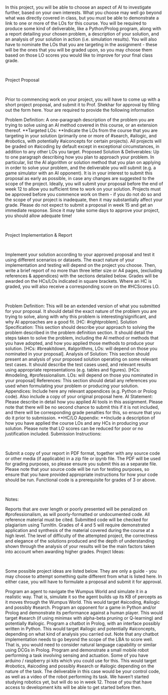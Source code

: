 In this project, you will be able to choose an aspect of AI to investigate further, based on your own interests. What you choose may well go beyond what was directly covered in class, but you must be able to demonstrate a link to one or more of the LOs for this course. You will be required to produce some kind of deliverable, like a Python/Prolog program, along with a report detailing your chosen problem, a description of your solution, and an analysis of your solution in action (i.e. simulation results). You will also have to nominate the LOs that you are targeting in the assignment - these will be the ones that you will be graded upon, so you may choose them based on those LO scores you would like to improve for your final class grade.

​

Project Proposal

​

Prior to commencing work on your project, you will have to come up with a short project proposal, and submit it to Prof. Shekhar for approval by filling out the form here. Your are required to provide the following information

Problem Definition: A one-paragraph description of the problem you are trying to solve using an AI method covered in this course, or an extension thereof.
**Targeted LOs: **Indicate the LOs from the course that you are targeting in your solution (primarily one or more of #search, #ailogic, and #robotics, with potentially #aiconcepts for certain projects). All projects will be graded on #aicoding by default except in exceptional circumstances, in addition to any other LOs you target.
Proposed Solution & Deliverables: Up to one paragraph describing how you plan to approach your problem. In particular, list the AI algorithm or solution method that you plan on applying in order to solve your problem, and the deliverable you will submit (e.g. a game simulator with an AI opponent).
It is in your interest to submit this proposal as early as possible, in case any changes are suggested to the scope of the project. Ideally, you will submit your proposal before the end of week 12 to allow you sufficient time to work on your solution. Projects must be approved before you commence work on them - if you do not do so and the scope of your project is inadequate, then it may substantially affect your grade. Please do not expect to submit a proposal in week 15 and get an immediate response. Since it may take some days to approve your project, you should allow adequate time!

​

Project Implementation & Report

​

Implement your solution according to your approved proposal and test it using different scenarios or datasets. The exact nature of your implementation and testing will depend on the project you choose. Then, write a brief report of no more than three letter size or A4 pages, (excluding references & appendices) with the sections detailed below. Grades will be awarded on the HCs/LOs indicated in square brackets. Where an HC is graded, you will also receive a corresponding score on the #HCScores LO.

​

Problem Definition: This will be an extended version of what you submitted for your proposal. It should detail the exact nature of the problem you are trying to solve, along with why this problem is interesting/significant, and why AI approaches are a good fit. [HC: #rightproblem].
Solution Specification: This section should describe your approach to solving the problem described in the problem definition section. It should detail the steps taken to solve the problem, including the AI method or methods that you have adopted, and how you applied those methods to produce your solution. [HCs: #breakitdown, #algorithms, LOs: will depend on those you nominated in your proposal].
Analysis of Solution: This section should present an analysis of your proposed solution operating on some relevant test cases. It should describe the test cases used, and relevant results using appropriate representations (e.g. tables and figures). [HCs: #modeling, #professionalism. LOs: will depend on those you nominated in your proposal]
References: This section should detail any references you used when formulating your problem or producing your solution.
Appendices: Include here any relevant appendices (e.g. Python or Prolog code). Also include a copy of your original proposal here.
AI Statement: Please describe in detail how you applied AI tools in this assignment. Please note that there will be no second chance to submit this if it is not included, and there will be corresponding grade penalties for this, so ensure that you do it prior to submission.
**HC/LO Appendix: **Include a description of how you have applied the course LOs and any HCs in producing your solution. Please note that LO scores can be reduced for poor or no justification included.
Submission Instructions:

​

Submit a copy of your report in PDF format, together with any source code or other media (if applicable) in a zip file or ipynb file. The PDF will be used for grading purposes, so please ensure you submit this as a separate file. Please note that your source code will be run for testing purposes, so ensure that you have provided appropriate instructions for how your code should be run. Functional code is a prerequisite for grades of 3 or above.

​

Notes:

Reports that are over length or poorly presented will be penalized on #professionalism, as will poorly-formatted or undocumented code.
All reference material must be cited. Submitted code will be checked for plagiarism using TurnItIn.
Grades of 4 and 5 will require demonstrated application and synthesis of the material covered during the course at a high level. The level of difficulty of the attempted project, the correctness and elegance of the solutions produced and the depth of understanding shown through the analysis of your results will be the main factors taken into account when awarding higher grades.
Project Ideas:

​

Some possible project ideas are listed below. They are only a guide - you may choose to attempt something quite different from what is listed here. In either case, you will have to formulate a proposal and submit it for approval.

Program an agent to navigate the Wumpus World and simulate it in a realistic way. That is, simulate it so the agent builds up its KB of percepts as it moves through the Wumpus World. This would target #aicoding, #ailogic and possibly #search.
Program an opponent for a game in Python and/or Prolog and demonstrate its performance against a human player. This would target #search (if using minimax with alpha-beta pruning or Q-learning) and potentially #ailogic.
Program a chatbot in Prolog, with an interface possibly written in Python. This would target #ailogic and potentially #aiconcepts, depending on what kind of analysis you carried out. Note that any chatbot implementation needs to go beyond the scope of the LBA to score well. That is, you would need to consider natural language capability or similar using DCGs in Prolog.
Program and demonstrate a small mobile robot performing a task involving sensing and actuation. Some of you have arduino / raspberry pi kits which you could use for this. This would target #robotics, #aicoding and possibly #search or #ailogic depending on the nature of the task. The deliverable in this case would be your control code, as well as a video of the robot performing its task. We haven’t started studying robotics yet, but will do so in week 12. Those of you that have access to development kits will be able to get started before then.
​